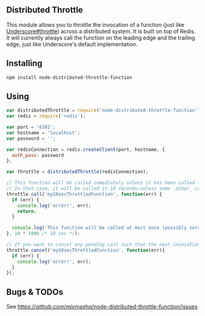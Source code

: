 ## Distributed Throttle

This module allows you to throttle the invocation of a function (just like [Underscore#throttle](http://underscorejs.org/#throttle)) across a distributed system. It is built on top of Redis. It will currently always call the function on the leading edge and the trailing edge, just like Underscore's default implementation.

## Installing 

```bash
npm install node-distributed-throttle-function
```

## Using

```js
var distributedThrottle = require('node-distributed-throttle-function');
var redis = require('redis');

var port = '6381';
var hostname = 'localhost';
var password = '';

var redisConnection = redis.createClient(port, hostname, {
  auth_pass: password
};

var throttle = distributedThrottle(redisConnection);

// This function will be called immediately unless it has been called less than 10 seconds ago.
// In that case, it will be called in 10 seconds—unless some _other_ call has happened in that interval.
throttle.call('my10secThrottledFunction', function(err) {
  if (err) {
    console.log('error!', err);
    return;
  }

  console.log('This function will be called at most once (possibly zero times) within the next 10 seconds.');
}, 10 * 1000 /* 10 sec */);

// If you want to cancel any pending call such that the next invocation will fire immediately.
throttle.cancel('my10secThrottledFunction', function(err){
  if (err) {
    console.log('error!', err);
  } 
});

```

## Bugs & TODOs

See <https://github.com/mixmaxhq/node-distributed-throttle-function/issues>
